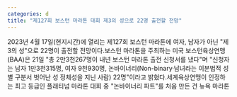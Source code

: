 ```yaml
---
categories: d
title: "제127회 보스턴 마라톤 대회 제3의 성으로 22명 출전할 전망"
---
```

2023년 4월 17일(현지시간)에 열리는 제127회 보스턴 마라톤에 여자, 남자가 아닌 "제3의 성"으로 22명이 출전할 전망이다.보스턴 마라톤을 주최하는 미국 보스턴육상연맹(BAA)은 21일 "총 2만3천267명이 내년 보스턴 마라톤 출전 신청서를 냈다"며 "신청자는 남자 1만3천315명, 여자 9천930명, 논바이너리(Non-binary·남녀라는 이분법적 성별 구분서 벗어난 성 정체성을 지닌 사람) 22명"이라고 밝혔다.세계육상연맹이 인정하는 최고 등급인 플래티넘 마라톤 대회 중 "논바이너리 파트"를 처음 만든 건 뉴욕 마라톤